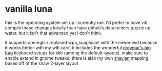 # vanilla luna

this is the operating system set up i currently run. i'd prefer to have vib compile these changes locally than have github's datacenters guzzle up water, but it isn't that advanced yet i don't think. 

it supports openrgb. i replaced wpa_supplicant with the newer iwd because it works better with my wifi card. it includes the wonderful [dreymar's big bag](https://github.com/DreymaR/BigBagKbdTrixXKB) keyboard setups for xkb (among the default layouts). make sure to enable extend in gnome tweaks. there is also my own [shavian](https://shavian.info) mapping based off of the shaw 2-layer layout
